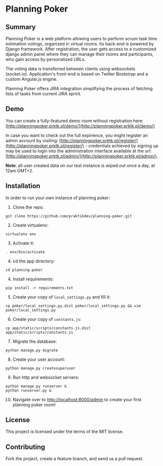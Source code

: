 # Planning Poker

## Summary

Planning Poker is a web platform allowing users to perform scrum task time estimation votings, organized in virtual rooms. Its back-end is powered by Django framework. After registration, the user gets access to a customized django admin panel where they can manage their rooms and participants, who gain access by personalized URLs.

The voting data is transferred between clients using websockets (socket.io). Application's front-end is based on Twitter Bootstrap and a custom Angular.js engine. 

Planning Poker offers JIRA integration simplifying the process of fetching lists of tasks from current JIRA sprint.

## Demo

You can create a fully-featured demo room without registration here: [http://planningpoker.prktk.pl/demo/](http://planningpoker.prktk.pl/demo/)

In case you want to check out the full expirience, you might register an admin account by visiting: [http://planningpoker.prktk.pl/register/](http://planningpoker.prktk.pl/register/) - credentials achieved by signing up may be used to login into the administration interface available at the url: [http://planningpoker.prktk.pl/admin/](http://planningpoker.prktk.pl/admin/).

**Note**: all user created data on our test instance is wiped out once a day, at 12am GMT+2.

## Installation

In order to run your own instance of planning poker:

1. Clone the repo:
```
git clone https://github.com/praktikdev/planning-poker.git
```
2. Create virtualenv:
```
virtualenv env
```
3. Activate it:
```
. env/bin/activate
```
4. cd the app directory:
```
cd planning-poker
```
4. Install requirements:
```
pip install -r requirements.txt
```
5. Create your copy of `local_settings.py` and fill it:
```
cp poker/local_settings.py.dist poker/local_settings.py && vim poker/local_settings.py
```
6. Create your copy of `constants.js`:
```
cp app/static/scripts/constants.js.dist app/static/scripts/constants.js
```
7. Migrate the database:
```
python manage.py migrate
```
8. Create your user account:
```
python manage.py createsuperuser
```
9. Run http and websocket servers:
```
python manage.py runserver &
python runserver.py &
```
10. Navigate over to [http://localhost:8000/admin](http://localhost:8000/admin) to create your first planning poker room!

## License

This project is licensed under the terms of the MIT license.

## Contributing

Fork the project, create a feature branch, and send us a pull request.